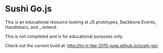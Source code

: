 # Sushi Go.js

This is an educational resource looking at JS prototypes, Backbone.Events, Handlebars, and _.extend.

This is not completed and is for educational purposes only.

Check out the current build at: http://tiy-lr-fee-2015-june.github.io/sushi-go/
